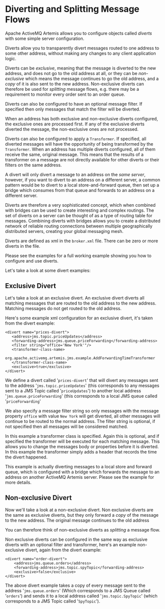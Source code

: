 # Diverting and Splitting Message Flows

Apache ActiveMQ Artemis allows you to configure objects called *diverts* with some
simple server configuration.

Diverts allow you to transparently divert messages routed to one address
to some other address, without making any changes to any client
application logic.

Diverts can be *exclusive*, meaning that the message is diverted to the
new address, and does not go to the old address at all, or they can be
*non-exclusive* which means the message continues to go the old address,
and a *copy* of it is also sent to the new address. Non-exclusive
diverts can therefore be used for *splitting* message flows, e.g. there
may be a requirement to monitor every order sent to an order queue.

Diverts can also be configured to have an optional message filter. If
specified then only messages that match the filter will be diverted.

When an address has both exclusive and non-exclusive diverts configured,
the exclusive ones are processed first. If any of the exclusive diverts
diverted the message, the non-exclusive ones are not processed.

Diverts can also be configured to apply a `Transformer`. If specified,
all diverted messages will have the opportunity of being transformed by
the `Transformer`. When an address has multiple diverts configured, all
of them receive the same, original message. This means that the results
of a transformer on a message are not directly available for other
diverts or their filters on the same address.

A divert will only divert a message to an address on the *same server*,
however, if you want to divert to an address on a different server, a
common pattern would be to divert to a local store-and-forward queue,
then set up a bridge which consumes from that queue and forwards to an
address on a different server.

Diverts are therefore a very sophisticated concept, which when combined
with bridges can be used to create interesting and complex routings. The
set of diverts on a server can be thought of as a type of routing table
for messages. Combining diverts with bridges allows you to create a
distributed network of reliable routing connections between multiple
geographically distributed servers, creating your global messaging mesh.

Diverts are defined as xml in the `broker.xml` file.
There can be zero or more diverts in the file.

Please see the examples for a full working example showing you how to
configure and use diverts.

Let's take a look at some divert examples:

## Exclusive Divert

Let's take a look at an exclusive divert. An exclusive divert diverts
all matching messages that are routed to the old address to the new
address. Matching messages do not get routed to the old address.

Here's some example xml configuration for an exclusive divert, it's
taken from the divert example:

    <divert name="prices-divert">
       <address>jms.topic.priceUpdates</address>
       <forwarding-address>jms.queue.priceForwarding</forwarding-address>
       <filter string="office='New York'"/>
       <transformer-class-name>
          org.apache.activemq.artemis.jms.example.AddForwardingTimeTransformer
       </transformer-class-name>
       <exclusive>true</exclusive>
    </divert>

We define a divert called '`prices-divert`' that will divert any
messages sent to the address '`jms.topic.priceUpdates`' (this
corresponds to any messages sent to a JMS Topic called '`priceUpdates`')
to another local address '`jms.queue.priceForwarding`' (this corresponds
to a local JMS queue called '`priceForwarding`'

We also specify a message filter string so only messages with the
message property `office` with value `New York` will get diverted, all
other messages will continue to be routed to the normal address. The
filter string is optional, if not specified then all messages will be
considered matched.

In this example a transformer class is specified. Again this is
optional, and if specified the transformer will be executed for each
matching message. This allows you to change the messages body or
properties before it is diverted. In this example the transformer simply
adds a header that records the time the divert happened.

This example is actually diverting messages to a local store and forward
queue, which is configured with a bridge which forwards the message to
an address on another ActiveMQ Artemis server. Please see the example for more
details.

## Non-exclusive Divert

Now we'll take a look at a non-exclusive divert. Non exclusive diverts
are the same as exclusive diverts, but they only forward a *copy* of the
message to the new address. The original message continues to the old
address

You can therefore think of non-exclusive diverts as *splitting* a
message flow.

Non exclusive diverts can be configured in the same way as exclusive
diverts with an optional filter and transformer, here's an example
non-exclusive divert, again from the divert example:

    <divert name="order-divert">
        <address>jms.queue.orders</address>
        <forwarding-address>jms.topic.spyTopic</forwarding-address>
        <exclusive>false</exclusive>
    </divert>

The above divert example takes a copy of every message sent to the
address '`jms.queue.orders`' (Which corresponds to a JMS Queue called
'`orders`') and sends it to a local address called
'`jms.topic.SpyTopic`' (which corresponds to a JMS Topic called
'`SpyTopic`').
